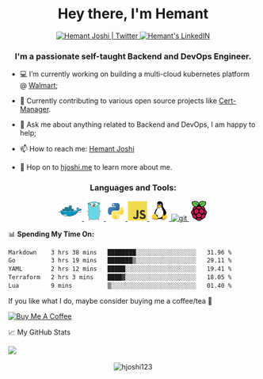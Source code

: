 <h1 align="center">Hey there, I'm Hemant</h1>

<div align="center">
  <a href="https://twitter.com/hemantj123">
    <img alt="Hemant Joshi | Twitter" width="40" height="40" src="https://img.freepik.com/free-vector/new-2023-twitter-logo-x-icon-design_1017-45418.jpg" />
  </a>
  <a href="https://www.linkedin.com/in/hemantj0/">
    <img alt="Hemant's LinkedIN" width="40" height="40" src="https://raw.githubusercontent.com/rahul-jha98/rahul-jha98/561d474902b59c7429ec22bb73e225696c27b202/assets/linkedin.svg" />
  </a>
</div>

<h3 align="center">I'm a passionate self-taught Backend and DevOps Engineer.</h3>

- 💻 I’m currently working on building a multi-cloud kubernetes platform @ [Walmart](https://www.walmart.com);

- 🌱 Currently contributing to various open source projects like [Cert-Manager](https://github.com/cert-manager/cert-manager).  

- 💬 Ask me about anything related to Backend and DevOps, I am happy to help;

- 📫 How to reach me: [Hemant Joshi](https://www.linkedin.com/in/hemantj0)

- 📝 Hop on to [hjoshi.me](https://hjoshi.me) to learn more about me.

<h3 align="center">Languages and Tools:</h3>

<p align="center"> 
  <a href="https://www.w3.org/html/" target="_blank"> 
    <img src="https://raw.githubusercontent.com/devicons/devicon/2ae2a900d2f041da66e950e4d48052658d850630/icons/docker/docker-original.svg" alt="docker" width="50" height="40"/> 
  </a>
  <a href="https://go.dev/" target="_blank"> 
    <img src="https://raw.githubusercontent.com/devicons/devicon/2ae2a900d2f041da66e950e4d48052658d850630/icons/go/go-original.svg" alt="go" width="40" height="40"/> 
  </a> 
  <a href="https://www.python.org" target="_blank"> 
    <img src="https://raw.githubusercontent.com/devicons/devicon/master/icons/python/python-original.svg" alt="python" width="40" height="40"/> 
  </a>  
  <a href="https://developer.mozilla.org/en-US/docs/Web/JavaScript" target="_blank"> 
    <img src="https://raw.githubusercontent.com/devicons/devicon/master/icons/javascript/javascript-original.svg" alt="javascript" width="40" height="40"/> 
  </a> 
  <a href="https://www.linux.org/" target="_blank"> 
    <img src="https://raw.githubusercontent.com/devicons/devicon/master/icons/linux/linux-original.svg" alt="linux" width="40" height="40"/> 
  </a> 
  <a href="https://git-scm.com/" target="_blank"> 
    <img src="https://www.vectorlogo.zone/logos/git-scm/git-scm-icon.svg" alt="git" width="40" height="40"/> 
  </a>
  <a href="" target="_blank">
    <img src="https://raw.githubusercontent.com/devicons/devicon/2ae2a900d2f041da66e950e4d48052658d850630/icons/raspberrypi/raspberrypi-original.svg" alt="RPi" width="40" height="40" />
  </a>
</p>

📊 **Spending My Time On:**
<!--START_SECTION:waka-->

```txt
Markdown    3 hrs 38 mins   ████████░░░░░░░░░░░░░░░░░   31.96 %
Go          3 hrs 19 mins   ███████▒░░░░░░░░░░░░░░░░░   29.11 %
YAML        2 hrs 12 mins   █████░░░░░░░░░░░░░░░░░░░░   19.41 %
Terraform   2 hrs 3 mins    ████▓░░░░░░░░░░░░░░░░░░░░   18.05 %
Lua         9 mins          ▒░░░░░░░░░░░░░░░░░░░░░░░░   01.40 %
```

<!--END_SECTION:waka-->

If you like what I do, maybe consider buying me a coffee/tea 🥺

<a href="https://www.buymeacoffee.com/hjoshi123" target="_blank"><img src="https://cdn.buymeacoffee.com/buttons/v2/default-red.png" alt="Buy Me A Coffee" width="150" ></a>

📈 My GitHub Stats

![](https://visitor-badge.glitch.me/badge?page_id=hjoshi123.hjoshi123)

<p align="center"> <img src="https://github-readme-stats.vercel.app/api?username=hjoshi123&show_icons=true&theme=vision-friendly-dark&count_private=true" alt="hjoshi123" />
